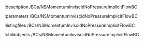 !description /BCs/NSMomentumInviscidNoPressureImplicitFlowBC

!parameters /BCs/NSMomentumInviscidNoPressureImplicitFlowBC

!listingfiles /BCs/NSMomentumInviscidNoPressureImplicitFlowBC

!childobjects /BCs/NSMomentumInviscidNoPressureImplicitFlowBC
